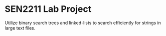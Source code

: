 # SEN2211 Lab Project
Utilize binary search trees and linked-lists to search efficiently for strings in large text files.
